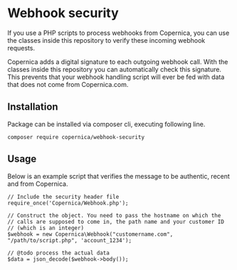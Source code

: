 # Webhook security

If you use a PHP scripts to process webhooks from Copernica, you can use
the classes inside this repository to verify these incoming webhook
requests.

Copernica adds a digital signature to each outgoing webhook call. With
the classes inside this repository you can automatically check this 
signature. This prevents that your webhook handling script will ever
be fed with data that does not come from Copernica.com. 

## Installation

Package can be installed via composer cli, executing following line.

```
composer require copernica/webhook-security
```

## Usage

Below is an example script that verifies the message to be authentic, 
recent and from Copernica.

```
// Include the security header file
require_once('Copernica/Webhook.php');

// Construct the object. You need to pass the hostname on which the 
// calls are supposed to come in, the path name and your customer ID
// (which is an integer)
$webhook = new Copernica\Webhook("customername.com", "/path/to/script.php", 'account_1234');

// @todo process the actual data
$data = json_decode($webhook->body());
```
